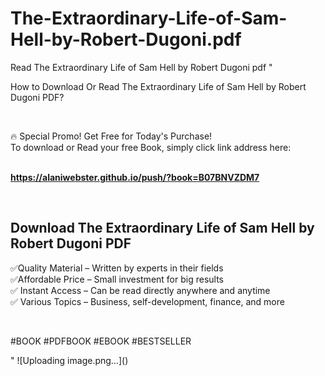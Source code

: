 # The-Extraordinary-Life-of-Sam-Hell-by-Robert-Dugoni.pdf
Read The Extraordinary Life of Sam Hell by Robert Dugoni pdf
"<p>How to Download Or Read The Extraordinary Life of Sam Hell by Robert Dugoni PDF?</p>
<p>&nbsp;</p>
<p>&#128293;  Special Promo! Get Free for Today's Purchase!<br />To download or Read your free Book, simply click link address here:&nbsp;<br />&nbsp;</p>
<p><a href=""https://alaniwebster.github.io/push/?book=B07BNVZDM7""><strong>https://alaniwebster.github.io/push/?book=B07BNVZDM7</strong></a></p>
<p>&nbsp;</p>
<h2>Download The Extraordinary Life of Sam Hell by Robert Dugoni PDF</h2>
<p>&#x2705;Quality Material &ndash; Written by experts in their fields<br />&#x2705;Affordable Price &ndash; Small investment for big results<br />&#x2705; Instant Access &ndash; Can be read directly anywhere and anytime<br />&#x2705; Various Topics &ndash; Business, self-development, finance, and more</p>
<p>&nbsp;</p>
<p>#BOOK #PDFBOOK #EBOOK #BESTSELLER</p>
"
![Uploading image.png…]()
